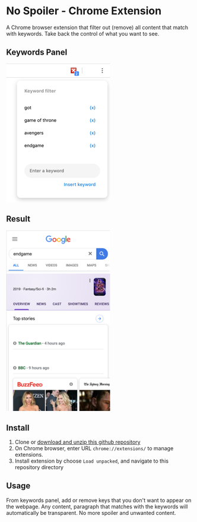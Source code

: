 # No Spoiler - Chrome Extension

A Chrome browser extension that filter out (remove) all content that match with keywords.
Take back the control of what you want to see.

## Keywords Panel
<img width="280" src="./demo-panel.png" />

## Result

<img width="280" src="./demo-page.png" />

## Install

1. Clone or [download and unzip this github repository](https://github.com/hieunc229/chrome-ext-nospoiler/archive/master.zip)
2. On Chrome browser, enter URL `chrome://extensions/` to manage extensions.
3. Install extension by choose `Load unpacked`, and navigate to this repository directory

## Usage

From keywords panel, add or remove keys that you don't want to appear on the webpage.
Any content, paragraph that matches with the keywords will automatically be transparent.
No more spoiler and unwanted content.